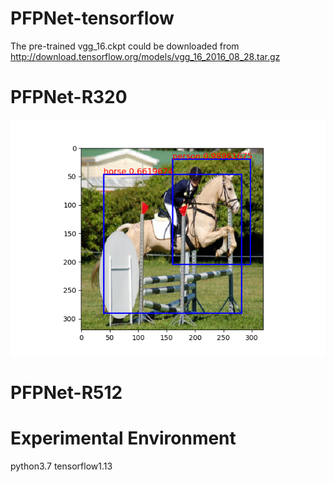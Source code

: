 # PFPNet-tensorflow

 

The pre-trained vgg_16.ckpt could be downloaded from http://download.tensorflow.org/models/vgg_16_2016_08_28.tar.gz
# PFPNet-R320

![image](https://github.com/Stick-To/PFPNet-tensorflow/blob/master/image/img1.png)

# PFPNet-R512

# Experimental Environment
python3.7 tensorflow1.13
